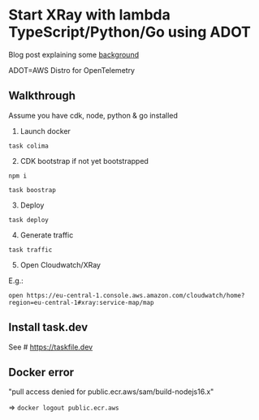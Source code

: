 # Start XRay with lambda TypeScript/Python/Go using ADOT  

Blog post explaining some [background](https://www.tecracer.com/blog/2022/12/spy/adot/)

ADOT=AWS Distro for OpenTelemetry

## Walkthrough

Assume you have cdk, node, python & go installed


1) Launch docker 

`task colima`

2) CDK bootstrap if not yet bootstrapped

`npm i`

`task boostrap`

3) Deploy

`task deploy`

4) Generate traffic

`task traffic`

5) Open Cloudwatch/XRay

E.g.:

`open https://eu-central-1.console.aws.amazon.com/cloudwatch/home?region=eu-central-1#xray:service-map/map`


## Install task.dev 

See # https://taskfile.dev


## Docker error

"pull access denied for public.ecr.aws/sam/build-nodejs16.x"

=> `docker logout public.ecr.aws`